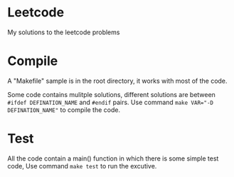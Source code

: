 Leetcode
========

My solutions to the leetcode problems

Compile
=======

A "Makefile" sample is in the root directory, it works with most of the code. 

Some code contains mulitple solutions, different solutions are between `#ifdef DEFINATION_NAME` and `#endif` pairs. Use command
    `make VAR="-D DEFINATION_NAME"`
to compile the code.

Test
====

All the code contain a main() function in which there is some simple test code, Use command
    `make test`
to run the excutive.
